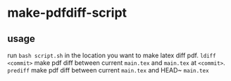 # make-pdfdiff-script

## usage
run `bash script.sh` in the location you want to make latex diff pdf.
`ldiff <commit>` make pdf diff between current `main.tex` and `main.tex` at `<commit>`.
`prediff` make pdf diff between current `main.tex` and HEAD~ `main.tex`
